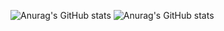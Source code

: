 ![Anurag's GitHub stats](https://github-readme-stats-sigma-five.vercel.app/api?username=FrancescoMazzitelli&count_private=true&show_icons=true&theme=onedark&line_height=40)
![Anurag's GitHub stats](https://github-readme-stats-sigma-five.vercel.app/api/top-langs/?username=FrancescoMazzitelli&theme=onedark&hide=css&count_private=true&show_icons=true&line_height=40)
